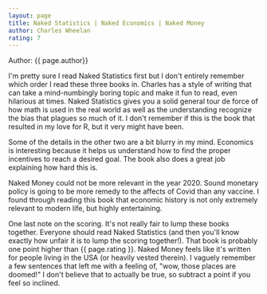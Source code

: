 ```yaml
---
layout: page
title: Naked Statistics | Naked Economics | Naked Money
author: Charles Wheelan
rating: 7
---
```


Author: {{ page.author}}

I'm pretty sure I read Naked Statistics first but I don't entirely remember
which order I read these three books in.  Charles has a style of writing that
can take a mind-numbingly boring topic and make it fun to read, even hilarious
at times.  Naked Statistics gives you a solid general tour de force of how math
is used in the real world as well as the understanding recognize the bias that
plagues so much of it.  I don't remember if this is the book that resulted in
my love for R, but it very might have been.

Some of the details in the other two are a bit blurry in my mind.  Economics is
interesting because it helps us understand how to find the proper incentives to
reach a desired goal.  The book also does a great job explaining how hard this
is.

Naked Money could not be more relevant in the year 2020.  Sound monetary policy
is going to be more remedy to the affects of Covid than any vaccine.  I found
through reading this book that economic history is not only extremely relevant
to modern life, but highly entertaining.

One last note on the scoring.  It's not really fair to lump these books
together.  Everyone should read Naked Statistics (and then you'll know exactly
how unfair it is to lump the scoring together!).  That book is probably one
point higher than {{ page.rating }}.  Naked Money feels like it's written for
people living in the USA (or heavily vested therein).  I vaguely remember a few
sentences that left me with a feeling of, "wow, those places are doomed!"  I
don't believe that to actually be true, so subtract a point if you feel so
inclined.
